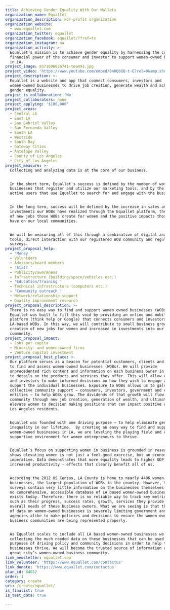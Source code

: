 ```yaml
---
title: Achieving Gender Equality With Our Wallets
organization_name: Equallet
organization_description: For-profit organization
organization_website:
  - www.equallet.com
organization_twitter: equallet
organization_facebook: equallet/?fref=ts
organization_instagram: na
organization_activity: >-
  Equallet’s mission is to achieve gender equality by harnessing the collective
  financial power of the consumer and investor to support women-owned businesses
  in LA.
project_image: 8371696026741-team91.jpg
project_video: 'https://www.youtube.com/embed/8nHQbGQ-t-E?rel=0&amp;showinfo=0'
project_description: >-
  Equallet is a website and app that connect consumers, investors and
  women-owned businesses to drive job creation, generate wealth and achieve
  gender equality.
project_is_collaboration: 'No'
project_collaborators: none
project_applying: '$100,000'
project_areas:
  - Central LA
  - East LA
  - San Gabriel Valley
  - San Fernando Valley
  - South LA
  - Westside
  - South Bay
  - Gateway Cities
  - Antelope Valley
  - County of Los Angeles
  - City of Los Angeles
project_measure: >-
  Collecting and analyzing data is at the core of our business.  


  In the short term, Equallet's success is defined by the number of women-owned
  businesses that register and utilize our marketing tools, and by the number of
  active users that use Equallet to search for and engage with the businesses.


  In the long term, success will be defined by the increase in sales and
  investments our WOBs have realized through the Equallet platform, the number
  of new jobs those WOBs create for women and the positive impacts those WOBs
  have on our local communities.


  We will be measuring all of this through a combination of digital analytical
  tools, direct interaction with our registered WOB community and regular
  surveys.
project_proposal_help:
  - 'Money '
  - Volunteers
  - Advisors/board members
  - 'Staff '
  - Publicity/awareness
  - Infrastructure (building/space/vehicles etc.)
  - 'Education/training '
  - Technical infrastructure (computers etc.)
  - 'Community outreach '
  - Network/relationship support
  - Quality improvement research
project_proposal_description: >-
  There is no easy way to find and support women owned businesses (WOBs) in LA.
  Equallet was built to fill this void by providing an online and mobile search
  platform (think Yelp or Google) that connects consumers and investors with
  LA-based WOBs. In this way, we will contribute to small business growth, the
  creation of new jobs for women and increased in investments into our
  community.
project_proposal_impact:
  - Jobs per capita
  - Minority- and women-owned firms
  - Venture capital investment
project_proposal_best_place: >-
  Our platform serves as a beacon for potential customers, clients and investors
  to find and assess women-owned businesses (WOBs). We will provide
  unprecedented rich content and information on each business owner in addition
  to details on the products and services they offer. This will allow consumers
  and investors to make informed decisions on how they wish to engage and
  support the individual businesses. Exposure to WOBs allows us to galvanize the
  collective community support – consumers, investors, government and corporate
  entities – to help WOBs grow. The dividends of that growth will flow in to the
  community through new job creation, generation of wealth, and ultimately
  elevate women to decision making positions that can impact positive change for
  Los Angeles residents.


  Equallet was founded with one driving purpose – to help eliminate gender
  inequality in our lifetime.  By creating an easy way to find and support
  women-owned businesses in LA, we are leveling the playing field and creating a
  supportive environment for women entrepreneurs to thrive.


  Equallet’s focus on supporting women in business is grounded in research that
  shows elevating women is not just a feel-good exercise, but an economic
  imperative. Data demonstrates that more equality leads to higher GDP and
  increased productivity - effects that clearly benefit all of us. 


  According the 2012 US Census, LA County is home to nearly 440K women-owned
  businesses, the largest population of WOBs in the country. However, the
  surveys contain very little information on the businesses themselves. There is
  no comprehensive, accessible database of LA based women-owned businesses that
  exists today. Therefore, there is no reliable way to track key metrics on them
  such as their progress, success rates, growth, services they provide and
  overall needs of these business owners. What we are seeing is that this lack
  of data on women-owned businesses is severely limiting government and private
  agencies alike to make policies and decisions to ensure the women-owned
  business communities are being represented properly.


  As Equallet scales to include all LA based women-owned businesses we will be
  collecting the much needed data on these businesses that can be used for the
  purposes of driving policy and community decisions in order to help these
  businesses thrive. We will become the trusted source of information on our
  great city’s women-owned business community.
link_newsletter: equallet.com
link_volunteer: 'https://www.equallet.com/contactus'
link_donate: 'https://www.equallet.com/contactus'
plan_id: 84052
order: 1
category: create
uri: /create/equallet/
is_finalist: true
is_test_data: true

---
```

